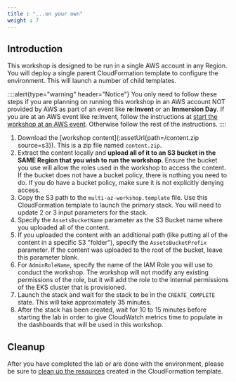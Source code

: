 ```yaml
---
title : "...on your own"
weight : 7
---
```


## Introduction
This workshop is designed to be run in a single AWS account in any Region. You will deploy a single parent CloudFormation template to configure the environment. This will launch a number of child templates. 

::::alert{type="warning" header="Notice"}
You only need to follow these steps if you are planning on running this workshop in an AWS account NOT provided by AWS as part of an event like **re\:Invent** or an **Immersion Day**. If you are at an AWS event like re\:Invent, follow the instructions at [start the workshop at an AWS event](/prerequisites/aws-event). Otherwise follow the rest of the instructions.
::::

1. Download the [workshop content](:assetUrl{path=/content.zip source=s3}). This is a zip file named `content.zip`.
2. Extract the content locally and **upload all of it to an S3 bucket in the SAME Region that you wish to run the workshop**. Ensure the bucket you use will allow the roles used in the workshop to access the content. If the bucket does not have a bucket policy, there is nothing you need to do. If you do have a bucket policy, make sure it is not explicitly denying access.
3. Copy the S3 path to the `multi-az-workshop.template` file. Use this CloudFormation template to launch the primary stack. You will need to update 2 or 3 input parameters for the stack. 
4. Specify the `AssetsBucketName` parameter as the S3 Bucket name where you uploaded all of the content. 
5. If you uploaded the content with an additional path (like putting all of the content in a specific S3 \"folder\"), specify the `AssetsBucketPrefix` parameter. If the content was uploaded to the root of the bucket, leave this parameter blank. 
6. For `AdminRoleName`, specify the name of the IAM Role you will use to conduct the workshop. The workshop will not modify any existing permissions of the role, but it will add the role to the internal permissions of the EKS cluster that is provisioned.
7. Launch the stack and wait for the stack to be in the `CREATE_COMPLETE` state. This will take approximately 35 minutes.
8. After the stack has been created, wait for 10 to 15 minutes before starting the lab in order to give CloudWatch metrics time to populate in the dashboards that will be used in this workshop.

## Cleanup
After you have completed the lab or are done with the environment, please be sure to [clean up the resources](/cleanup) created in the CloudFormation template.